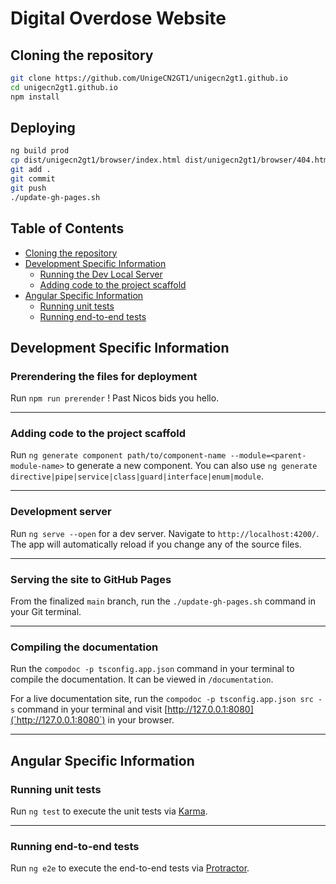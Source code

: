# Digital Overdose Website

## Cloning the repository

```bash
git clone https://github.com/UnigeCN2GT1/unigecn2gt1.github.io
cd unigecn2gt1.github.io
npm install
```

## Deploying

```bash
ng build prod
cp dist/unigecn2gt1/browser/index.html dist/unigecn2gt1/browser/404.html
git add .
git commit
git push
./update-gh-pages.sh
```

## Table of Contents

- [Cloning the repository](#cloning-the-repository)
- [Development Specific Information](#development-specific-information)
  - [Running the Dev Local Server](#development-server)
  - [Adding code to the project scaffold](#adding-code-to-the-project-scaffold)
- [Angular Specific Information](#angular-specific-information)
  - [Running unit tests](#running-unit-tests)
  - [Running end-to-end tests](#running-end-to-end-tests)

## Development Specific Information

### Prerendering the files for deployment

Run `npm run prerender` ! Past Nicos bids you hello.

___

### Adding code to the project scaffold

Run `ng generate component path/to/component-name --module=<parent-module-name>` to generate a new component. You can also use `ng generate directive|pipe|service|class|guard|interface|enum|module`.

___

### Development server

Run `ng serve --open` for a dev server. Navigate to `http://localhost:4200/`. The app will automatically reload if you change any of the source files.

___

### Serving the site to GitHub Pages

From the finalized `main` branch, run the `./update-gh-pages.sh` command in your Git terminal.

___

### Compiling the documentation

Run the `compodoc -p tsconfig.app.json` command in your terminal to compile the documentation. It can be viewed in `/documentation`.

For a live documentation site, run the `compodoc -p tsconfig.app.json src -s` command in your terminal and visit [http://127.0.0.1:8080](`http://127.0.0.1:8080`) in your browser.

___

## Angular Specific Information

### Running unit tests

Run `ng test` to execute the unit tests via [Karma](https://karma-runner.github.io).

___

### Running end-to-end tests

Run `ng e2e` to execute the end-to-end tests via [Protractor](http://www.protractortest.org/).

